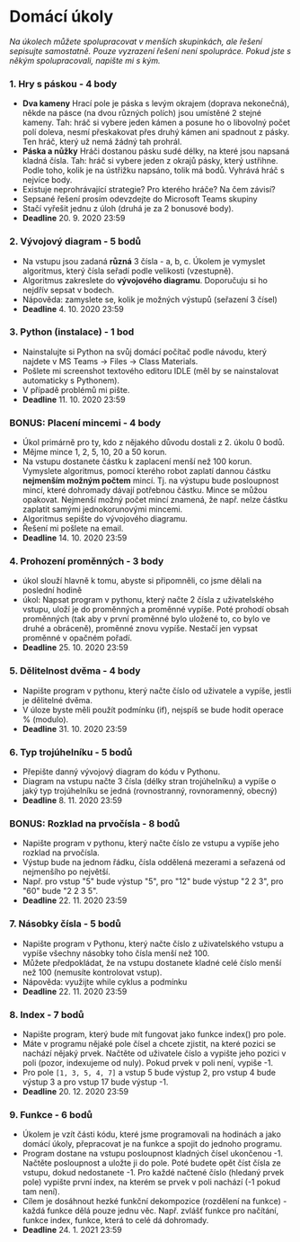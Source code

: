 # Domácí úkoly

*Na úkolech můžete spolupracovat v menších skupinkách, ale řešení sepisujte samostatně. Pouze vyzrazení řešení není spolupráce. Pokud jste s někým spolupracovali, napište mi s kým.*

### 1. Hry s páskou - 4 body
- **Dva kameny** Hrací pole je páska s levým okrajem (doprava nekonečná), někde na pásce (na dvou různých polích) jsou umístěné 2 stejné kameny. Tah: hráč si vybere jeden kámen a posune ho o libovolný počet polí doleva, nesmí přeskakovat přes druhý kámen ani spadnout z pásky. Ten hráč, který už nemá žádný tah prohrál. 
- **Páska a nůžky** Hráči dostanou pásku sudé délky, na které jsou napsaná kladná čísla. Tah: hráč si vybere jeden z okrajů pásky, který ustřihne. Podle toho, kolik je na ústřižku napsáno, tolik má bodů. Vyhrává hráč s nejvíce body.
- Existuje neprohrávající strategie? Pro kterého hráče? Na čem závisí?
- Sepsané řešení prosím odevzdejte do Microsoft Teams skupiny
- Stačí vyřešit jednu z úloh (druhá je za 2 bonusové body).
- **Deadline** 20. 9. 2020 23:59

### 2. Vývojový diagram - 5 bodů
- Na vstupu jsou zadaná **různá** 3 čísla - a, b, c. Úkolem je vymyslet algoritmus, který čísla seřadí podle velikosti (vzestupně).
- Algoritmus zakreslete do **vývojového diagramu**. Doporučuju si ho nejdřív sepsat v bodech.
- Nápověda: zamyslete se, kolik je možných výstupů (seřazení 3 čísel)
- **Deadline** 4. 10. 2020 23:59

### 3. Python (instalace) - 1 bod
- Nainstalujte si Python na svůj domácí počítač podle návodu, který najdete v MS Teams -> Files -> Class Materials.
- Pošlete mi screenshot textového editoru IDLE (měl by se nainstalovat automaticky s Pythonem).
- V případě problémů mi pište.
- **Deadline** 11. 10. 2020 23:59

### BONUS: Placení mincemi - 4 body
- Úkol primárně pro ty, kdo z nějakého důvodu dostali z 2. úkolu 0 bodů.
- Mějme mince 1, 2, 5, 10, 20 a 50 korun.
- Na vstupu dostanete částku k zaplacení menší než 100 korun. Vymyslete algoritmus, pomocí kterého robot zaplatí dannou částku **nejmenším možným počtem** mincí. Tj. na výstupu bude posloupnost mincí, které dohromady dávají potřebnou částku. Mince se můžou opakovat. Nejmenší možný počet mincí znamená, že např. nelze částku zaplatit samými jednokorunovými mincemi.
- Algoritmus sepište do vývojového diagramu.
- Řešení mi pošlete na email.
- **Deadline** 14. 10. 2020 23:59

### 4. Prohození proměnných - 3 body
- úkol slouží hlavně k tomu, abyste si připomněli, co jsme dělali na poslední hodině
- úkol: Napsat program v pythonu, který načte 2 čísla z uživatelského vstupu, uloží je do proměnných a proměnné vypíše. Poté prohodí obsah proměnných (tak aby v první proměnné bylo uložené to, co bylo ve druhé a obráceně), proměnné znovu vypíše. Nestačí jen vypsat proměnné v opačném pořadí.
- **Deadline** 25. 10. 2020 23:59

### 5. Dělitelnost dvěma - 4 body
- Napište program v pythonu, který načte číslo od uživatele a vypíše, jestli je dělitelné dvěma.
- V úloze byste měli použít podmínku (if), nejspíš se bude hodit operace % (modulo).
- **Deadline** 31. 10. 2020 23:59

### 6. Typ trojúhelníku - 5 bodů
- Přepište danný vývojový diagram do kódu v Pythonu.
- Diagram na vstupu načte 3 čísla (délky stran trojúhelníku) a vypíše o jaký typ trojúhelníku se jedná (rovnostranný, rovnoramenný, obecný)
- **Deadline** 8. 11. 2020 23:59

### BONUS: Rozklad na prvočísla - 8 bodů
- Napište program v pythonu, který načte číslo ze vstupu a vypíše jeho rozklad na prvočísla.
- Výstup bude na jednom řádku, čísla oddělená mezerami a seřazená od nejmenšího po největší.
- Např. pro vstup "5" bude výstup "5", pro "12" bude výstup "2 2 3", pro "60" bude "2 2 3 5".
- **Deadline** 22. 11. 2020 23:59

### 7. Násobky čísla - 5 bodů
- Napište program v Pythonu, který načte číslo z uživatelského vstupu a vypíše všechny násobky toho čísla menší než 100.
- Můžete předpokládat, že na vstupu dostanete kladné celé číslo menší než 100 (nemusíte kontrolovat vstup).
- Nápověda: využijte while cyklus a podmínku
- **Deadline** 22. 11. 2020 23:59

### 8. Index - 7 bodů
- Napište program, který bude mít fungovat jako funkce index() pro pole.
- Máte v programu nějaké pole čísel a chcete zjistit, na které pozici se nachází nějaký prvek. Načtěte od uživatele číslo a vypište jeho pozici v poli (pozor, indexujeme od nuly). Pokud prvek v poli není, vypiše -1.
- Pro pole `[1, 3, 5, 4, 7]` a vstup 5 bude výstup 2, pro vstup 4 bude výstup 3 a pro vstup 17 bude výstup -1.
- **Deadline** 20. 12. 2020 23:59

### 9. Funkce - 6 bodů
- Úkolem je vzít části kódu, které jsme programovali na hodinách a jako domácí úkoly, přepracovat je na funkce a spojit do jednoho programu.
- Program dostane na vstupu posloupnost kladných čísel ukončenou -1. Načtěte posloupnost a uložte ji do pole. Poté budete opět číst čísla ze vstupu, dokud nedostanete -1. Pro každé načtené číslo (hledaný prvek pole) vypište první index, na kterém se prvek v poli nachází (-1 pokud tam není). 
- Cílem je dosáhnout hezké funkční dekompozice (rozdělení na funkce) - každá funkce dělá pouze jednu věc. Např. zvlášť funkce pro načítání, funkce index, funkce, která to celé dá dohromady.
- **Deadline** 24. 1. 2021 23:59



